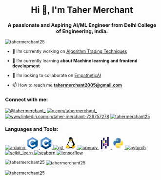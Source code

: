 <h1 align="center">Hi 👋, I'm Taher Merchant</h1>


<h3 align="center">A passionate and Aspiring AI/ML Engineer from Delhi College of Engineering, India.</h3>



<p align="left"> <img src="https://komarev.com/ghpvc/?username=tahermerchant25&label=Profile%20views&color=0e75b6&style=flat" alt="tahermerchant25" /> </p>



- 🔭 I’m currently working on [Algorithm Trading Techniques](https://github.com/ghostiee-11/ALPHAVANTAGE_JAiNWIN.git)

- 🌱 I’m currently learning **about Machine learning and frontend development**

- 👯 I’m looking to collaborate on [EmpatheticAI](https://github.com/TaherMerchant25/EmpatheticAI.git)

- 📫 How to reach me **tahermerchant2005@gmail.com**



<h3 align="left">Connect with me:</h3>
<p align="left">
<a href="https://dev.to/@tahermerchant_" target="blank"><img align="center" src="https://raw.githubusercontent.com/rahuldkjain/github-profile-readme-generator/master/src/images/icons/Social/devto.svg" alt="@tahermerchant_" height="30" width="40" /></a>
<a href="https://twitter.com/x.com/tahermerchant_" target="blank"><img align="center" src="https://raw.githubusercontent.com/rahuldkjain/github-profile-readme-generator/master/src/images/icons/Social/twitter.svg" alt="x.com/tahermerchant_" height="30" width="40" /></a>
<a href="https://linkedin.com/in/www.linkedin.com/in/taher-merchant-726757278" target="blank"><img align="center" src="https://raw.githubusercontent.com/rahuldkjain/github-profile-readme-generator/master/src/images/icons/Social/linked-in-alt.svg" alt="www.linkedin.com/in/taher-merchant-726757278" height="30" width="40" /></a>
<a href="https://kaggle.com/tahermerchant25" target="blank"><img align="center" src="https://raw.githubusercontent.com/rahuldkjain/github-profile-readme-generator/master/src/images/icons/Social/kaggle.svg" alt="tahermerchant25" height="30" width="40" /></a>
</p>


<h3 align="left">Languages and Tools:</h3>
<p align="left"> <a href="https://www.arduino.cc/" target="_blank" rel="noreferrer"> <img src="https://cdn.worldvectorlogo.com/logos/arduino-1.svg" alt="arduino" width="40" height="40"/> </a> <a href="https://www.cprogramming.com/" target="_blank" rel="noreferrer"> <img src="https://raw.githubusercontent.com/devicons/devicon/master/icons/c/c-original.svg" alt="c" width="40" height="40"/> </a> <a href="https://www.w3schools.com/cpp/" target="_blank" rel="noreferrer"> <img src="https://raw.githubusercontent.com/devicons/devicon/master/icons/cplusplus/cplusplus-original.svg" alt="cplusplus" width="40" height="40"/> </a> <a href="https://git-scm.com/" target="_blank" rel="noreferrer"> <img src="https://www.vectorlogo.zone/logos/git-scm/git-scm-icon.svg" alt="git" width="40" height="40"/> </a> <a href="https://www.linux.org/" target="_blank" rel="noreferrer"> <img src="https://raw.githubusercontent.com/devicons/devicon/master/icons/linux/linux-original.svg" alt="linux" width="40" height="40"/> </a> <a href="https://opencv.org/" target="_blank" rel="noreferrer"> <img src="https://www.vectorlogo.zone/logos/opencv/opencv-icon.svg" alt="opencv" width="40" height="40"/> </a> <a href="https://pandas.pydata.org/" target="_blank" rel="noreferrer"> <img src="https://raw.githubusercontent.com/devicons/devicon/2ae2a900d2f041da66e950e4d48052658d850630/icons/pandas/pandas-original.svg" alt="pandas" width="40" height="40"/> </a> <a href="https://www.python.org" target="_blank" rel="noreferrer"> <img src="https://raw.githubusercontent.com/devicons/devicon/master/icons/python/python-original.svg" alt="python" width="40" height="40"/> </a> <a href="https://pytorch.org/" target="_blank" rel="noreferrer"> <img src="https://www.vectorlogo.zone/logos/pytorch/pytorch-icon.svg" alt="pytorch" width="40" height="40"/> </a> <a href="https://scikit-learn.org/" target="_blank" rel="noreferrer"> <img src="https://upload.wikimedia.org/wikipedia/commons/0/05/Scikit_learn_logo_small.svg" alt="scikit_learn" width="40" height="40"/> </a> <a href="https://seaborn.pydata.org/" target="_blank" rel="noreferrer"> <img src="https://seaborn.pydata.org/_images/logo-mark-lightbg.svg" alt="seaborn" width="40" height="40"/> </a> <a href="https://www.tensorflow.org" target="_blank" rel="noreferrer"> <img src="https://www.vectorlogo.zone/logos/tensorflow/tensorflow-icon.svg" alt="tensorflow" width="40" height="40"/> </a> </p>

<p><img align="left" src="https://github-readme-stats.vercel.app/api/top-langs?username=tahermerchant25&show_icons=true&locale=en&layout=compact" alt="tahermerchant25" /></p>

<p>&nbsp;<img align="center" src="https://github-readme-stats.vercel.app/api?username=tahermerchant25&show_icons=true&locale=en" alt="tahermerchant25" /></p>

<p><img align="center" src="https://github-readme-streak-stats.herokuapp.com/?user=tahermerchant25&" alt="tahermerchant25" /></p>

